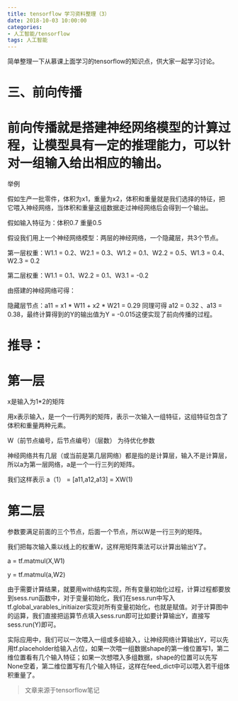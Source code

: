 ```yaml
---
title: tensorflow 学习资料整理（3）
date: 2018-10-03 10:00:00
categories:
- 人工智能/tensorflow
tags: 人工智能
---
```

简单整理一下从慕课上面学习的tensorflow的知识点，供大家一起学习讨论。

三、前向传播
===============

前向传播就是搭建神经网络模型的计算过程，让模型具有一定的推理能力，可以针对一组输入给出相应的输出。
=================================================================================

举例

假如生产一批零件，体积为x1，重量为x2，体积和重量就是我们选择的特征，把它喂入神经网络，当体积和重量这组数据走过神经网络后会得到一个输出。

假如输入特征为：体积0.7 重量0.5

假设我们用上一个神经网络模型：两层的神经网络，一个隐藏层，共3个节点。

第一层权重：W1.1 = 0.2、W2.1 = 0.3、W1.2 = 0.1、W2.2 = 0.5、W1.3 = 0.4、W2.3 = 0.2

第二层权重：W1.1 = 0.1、W2.2 = 0.1、W3.1 = -0.2

由搭建的神经网络可得：

隐藏层节点：a11 = x1 * W11 + x2 * W21 = 0.29 同理可得 a12 = 0.32 、a13 = 0.38，最终计算得到的Y的输出值为Y = -0.015这便实现了前向传播的过程。

推导：
=====

第一层
======

x是输入为1*2的矩阵

用x表示输入，是一个一行两列的矩阵，表示一次输入一组特征，这组特征包含了体积和重量两种元素。

W（前节点编号，后节点编号）（层数） 为待优化参数

神经网络共有几层（或当前是第几层网络）都是指的是计算层，输入不是计算层，所以a为第一层网络，a是一个一行三列的矩阵。

我们这样表示 a（1） = [a11,a12,a13] = XW(1)

第二层
======

参数要满足前面的三个节点，后面一个节点，所以W是一行三列的矩阵。

我们把每次输入乘以线上的权重W，这样用矩阵乘法可以计算出输出Y了。

a = tf.matmul(X,W1)

y = tf.matmul(a,W2)

由于需要计算结果，就要用with结构实现，所有变量初始化过程，计算过程都要放到sess.run函数中，对于变量初始化，我们在sess.run中写入tf.global_varables_initiaizer实现对所有变量初始化，也就是赋值。对于计算图中的运算，我们直接把运算节点填入sess.run即可比如要计算输出Y，直接写sess.run(Y)即可。

实际应用中，我们可以一次喂入一组或多组输入，让神经网络计算输出Y，可以先用tf.placeholder给输入占位，如果一次喂一组数据shape的第一维位置写1，第二维位置看有几个输入特征；如果一次想喂入多组数据，shape的位置可以先写None空着，第二维位置写有几个输入特征，这样在feed_dict中可以喂入若干组体积重量了。


>文章来源于tensorflow笔记
